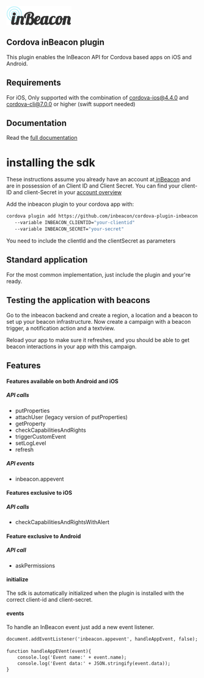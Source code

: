 ![image alt text](documentation/image_0.png)


## Cordova inBeacon plugin

This plugin enables the InBeacon API for Cordova based apps on iOS and Android.

## Requirements

For iOS, Only supported with the combination of cordova-ios@4.4.0 and cordova-cli@7.0.0 or higher (swift support needed)

## Documentation

Read the [full documentation](documentation/README.md)

# installing the sdk

These instructions assume you already have an account at[ inBeacon](https://inbeacon.nl/) and are in possession of an Client ID and Client Secret. You can find your client-ID and client-Secret in your [account overview](http://console.inbeacon.nl/accmgr) 

Add the inbeacon plugin to your cordova app with:

```bash
cordova plugin add https://github.com/inbeacon/cordova-plugin-inbeacon.git 
   --variable INBEACON_CLIENTID="your-clientid" 
   --variable INBEACON_SECRET="your-secret"
```

You need to include the clientId and the clientSecret as parameters

## Standard application

For the most common implementation, just include the plugin and your're ready.

## Testing the application with beacons
Go to the inbeacon backend and create a region, a location and a beacon to set up your beacon infrastructure. Now create a campaign with a beacon trigger, a notification action and a textview. 

Reload your app to make sure it refreshes, and you should be able to get beacon interactions in your app with this campaign. 

## Features

#### Features available on both Android and iOS

##### API calls

 * putProperties 
 * attachUser (legacy version of putProperties)
 * getProperty
 * checkCapabilitiesAndRights
 * triggerCustomEvent
 * setLogLevel 
 * refresh

##### API events

 * inbeacon.appevent

#### Features exclusive to iOS

##### API calls

 * checkCapabilitiesAndRightsWithAlert

#### Feature exclusive to Android

##### API call

 * askPermissions

#### initialize

The sdk is automatically initialized when the plugin is installed with the correct client-id and client-secret.


#### events

To handle an InBeacon event just add a new event listener.

```
document.addEventListener('inbeacon.appevent', handleAppEvent, false);

function handleAppEVent(event){
    console.log('Event name:' + event.name);
    console.log('Event data:' + JSON.stringify(event.data));
}
```


